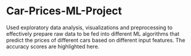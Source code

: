 # Car-Prices-ML-Project
Used exploratory data analysis, visualizations and preprocessing to effectively prepare raw data to be fed into different ML algorithms that predict the prices of different cars based on different input features. The accuracy scores are highlighted here.
